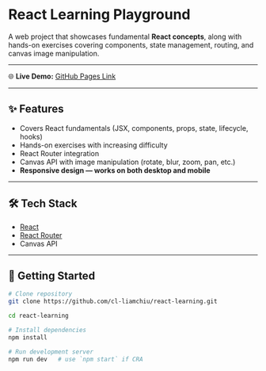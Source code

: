 # React Learning Playground

A web project that showcases fundamental **React concepts**, along with hands-on exercises covering components, state management, routing, and canvas image manipulation.

---

🌐 **Live Demo:** [GitHub Pages Link](https://cl-liamchiu.github.io/react-learning/)

---

## ✨ Features

- Covers React fundamentals (JSX, components, props, state, lifecycle, hooks)
- Hands-on exercises with increasing difficulty
- React Router integration
- Canvas API with image manipulation (rotate, blur, zoom, pan, etc.)
- **Responsive design — works on both desktop and mobile**

---

## 🛠️ Tech Stack

- [React](https://react.dev/)
- [React Router](https://reactrouter.com/)
- Canvas API

---

## 🚀 Getting Started

```bash
# Clone repository
git clone https://github.com/cl-liamchiu/react-learning.git

cd react-learning

# Install dependencies
npm install

# Run development server
npm run dev   # use `npm start` if CRA
```
